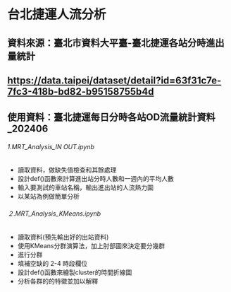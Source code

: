 # 台北捷運人流分析
## 資料來源：臺北市資料大平臺-臺北捷運各站分時進出量統計
## https://data.taipei/dataset/detail?id=63f31c7e-7fc3-418b-bd82-b95158755b4d
## 使用資料：臺北捷運每日分時各站OD流量統計資料_202406

###### 1.MRT_Analysis_IN OUT.ipynb
* 讀取資料，做缺失值檢查和其餘處理
* 設計def()函數來計算進出站分時人數和一週內的平均人數
* 輸入要測試的車站名稱，輸出進出站的人流熱力圖
* 以某站為例做簡單分析

###### ２.MRT_Analysis_KMeans.ipynb
* 讀取資料(預先輸出好的出站資料)
* 使用KMeans分群演算法，加上肘部圖來決定要分幾群
* 進行分群
* 填補空缺的 2-4 時段欄位
* 設計def()函數來繪製cluster的時間折線圖
* 分析各群的的特徵並加以解釋
